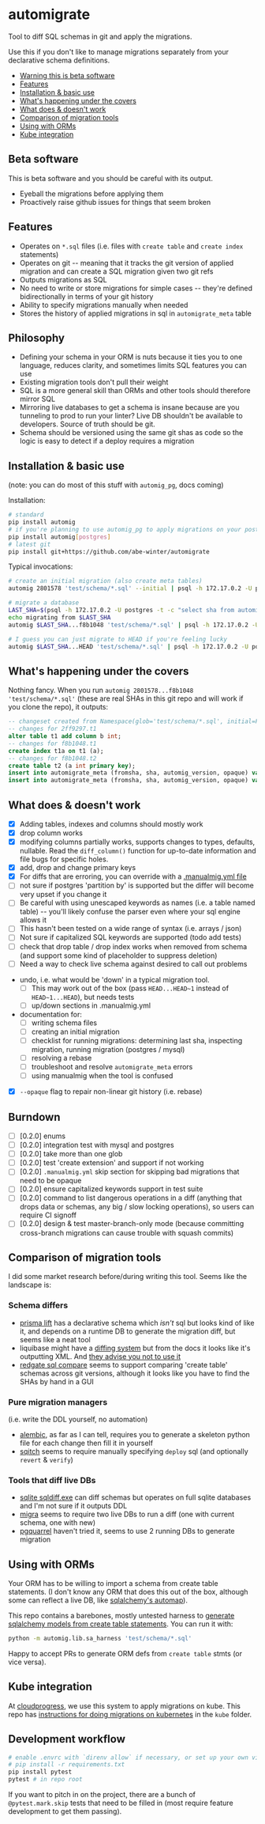 # automigrate

Tool to diff SQL schemas in git and apply the migrations.

Use this if you don't like to manage migrations separately from your declarative schema definitions.

* [Warning this is beta software](#beta-software)
* [Features](#features)
* [Installation & basic use](#installation--basic-use)
* [What's happening under the covers](#whats-happening-under-the-covers)
* [What does & doesn't work](#what-does--doesnt-work)
* [Comparison of migration tools](#comparison-of-migration-tools)
* [Using with ORMs](#using-with-orms)
* [Kube integration](#kube-integration)

## Beta software

This is beta software and you should be careful with its output.

* Eyeball the migrations before applying them
* Proactively raise github issues for things that seem broken

## Features

* Operates on `*.sql` files (i.e. files with `create table` and `create index` statements)
* Operates on git -- meaning that it tracks the git version of applied migration and can create a SQL migration given two git refs
* Outputs migrations as SQL
* No need to write or store migrations for simple cases -- they're defined bidirectionally in terms of your git history
* Ability to specify migrations manually when needed
* Stores the history of applied migrations in sql in `automigrate_meta` table

## Philosophy

* Defining your schema in your ORM is nuts because it ties you to one language, reduces clarity, and sometimes limits SQL features you can use
* Existing migration tools don't pull their weight
* SQL is a more general skill than ORMs and other tools should therefore mirror SQL
* Mirroring live databases to get a schema is insane because are you tunneling to prod to run your linter? Live DB shouldn't be available to developers. Source of truth should be git.
* Schema should be versioned using the same git shas as code so the logic is easy to detect if a deploy requires a migration

## Installation & basic use

(note: you can do most of this stuff with `automig_pg`, docs coming)

Installation:

```sh
# standard
pip install automig
# if you're planning to use automig_pg to apply migrations on your postgres DB
pip install automig[postgres]
# latest git
pip install git+https://github.com/abe-winter/automigrate
```

Typical invocations:

```bash
# create an initial migration (also create meta tables)
automig 2801578 'test/schema/*.sql' --initial | psql -h 172.17.0.2 -U postgres --single-transaction

# migrate a database
LAST_SHA=$(psql -h 172.17.0.2 -U postgres -t -c "select sha from automigrate_meta order by id desc limit 1")
echo migrating from $LAST_SHA
automig $LAST_SHA...f8b1048 'test/schema/*.sql' | psql -h 172.17.0.2 -U postgres --single-transaction

# I guess you can just migrate to HEAD if you're feeling lucky
automig $LAST_SHA...HEAD 'test/schema/*.sql' | psql -h 172.17.0.2 -U postgres --single-transaction
```

## What's happening under the covers

Nothing fancy. When you run `automig 2801578...f8b1048 'test/schema/*.sql'` (these are real SHAs in this git repo and will work if you clone the repo), it outputs:

```sql
-- changeset created from Namespace(glob='test/schema/*.sql', initial=False, opaque=False, ref='2801578...f8b1048', update_meta=False) at 2019-12-27 15:07:51.545551
-- changes for 2ff9297.t1
alter table t1 add column b int;
-- changes for f8b1048.t1
create index t1a on t1 (a);
-- changes for f8b1048.t2
create table t2 (a int primary key);
insert into automigrate_meta (fromsha, sha, automig_version, opaque) values ('2801578', '2ff9297cb26c9491c159af728ad6734ad06f8542', '0.0.16', false);
insert into automigrate_meta (fromsha, sha, automig_version, opaque) values ('2ff9297cb26c9491c159af728ad6734ad06f8542', 'f8b1048fd12b6ef41568801867b67d3ca74904f3', '0.0.16', false);
```

## What does & doesn't work

* [x] Adding tables, indexes and columns should mostly work
* [x] drop column works
* [x] modifying columns partially works, supports changes to types, defaults, nullable. Read the `diff_column()` function for up-to-date information and file bugs for specific holes.
* [x] add, drop and change primary keys
* [x] For diffs that are erroring, you can override with a [.manualmig.yml file](./.manualmig.yml)
* [ ] not sure if postgres 'partition by' is supported but the differ will become very upset if you change it
* [ ] Be careful with using unescaped keywords as names (i.e. a table named table) -- you'll likely confuse the parser even where your sql engine allows it
* [ ] This hasn't been tested on a wide range of syntax (i.e. arrays / json)
* [ ] Not sure if capitalized SQL keywords are supported (todo add tests)
* [ ] check that drop table / drop index works when removed from schema (and support some kind of placeholder to suppress deletion)
* [ ] Need a way to check live schema against desired to call out problems
* undo, i.e. what would be 'down' in a typical migration tool.
  - [ ] This may work out of the box (pass `HEAD...HEAD~1` instead of `HEAD~1...HEAD`), but needs tests
  - [ ] up/down sections in .manualmig.yml
* documentation for:
  - [ ] writing schema files
  - [ ] creating an initial migration
  - [ ] checklist for running migrations: determining last sha, inspecting migration, running migration (postgres / mysql)
  - [ ] resolving a rebase
  - [ ] troubleshoot and resolve `automigrate_meta` errors
  - [ ] using manualmig when the tool is confused
* [x] `--opaque` flag to repair non-linear git history (i.e. rebase)

## Burndown

* [ ] [0.2.0] enums
* [ ] [0.2.0] integration test with mysql and postgres
* [ ] [0.2.0] take more than one glob
* [ ] [0.2.0] test 'create extension' and support if not working
* [ ] [0.2.0] `.manualmig.yml` skip section for skipping bad migrations that need to be opaque
* [ ] [0.2.0] ensure capitalized keywords support in test suite
* [ ] [0.2.0] command to list dangerous operations in a diff (anything that drops data or schemas, any big / slow locking operations), so users can require CI signoff
* [ ] [0.2.0] design & test master-branch-only mode (because committing cross-branch migrations can cause trouble with squash commits)

## Comparison of migration tools

I did some market research before/during writing this tool. Seems like the landscape is:

### Schema differs

* [prisma lift](https://github.com/prisma/lift) has a declarative schema which *isn't* sql but looks kind of like it, and depends on a runtime DB to generate the migration diff, but seems like a neat tool
* liquibase might have a [diffing system](https://www.liquibase.org/documentation/diff.html) but from the docs it looks like it's outputting XML. And [they advise you not to use it](http://www.liquibase.org/2007/06/the-problem-with-database-diffs.html)
* [redgate sql compare](https://documentation.red-gate.com/sc/sql-server-management-studio-add-in/getting-started-with-the-add-in) seems to support comparing 'create table' schemas across git versions, although it looks like you have to find the SHAs by hand in a GUI

### Pure migration managers

(i.e. write the DDL yourself, no automation)

* [alembic](https://alembic.sqlalchemy.org/en/latest/tutorial.html), as far as I can tell, requires you to generate a skeleton python file for each change then fill it in yourself
* [sqitch](https://sqitch.org) seems to require manually specifying `deploy` sql (and optionally `revert` & `verify`)

### Tools that diff live DBs

* [sqlite sqldiff.exe](https://www.sqlite.org/sqldiff.html) can diff schemas but operates on full sqlite databases and I'm not sure if it outputs DDL
* [migra](https://github.com/djrobstep/migra) seems to require two live DBs to run a diff (one with current schema, one with new)
* [pgquarrel](https://github.com/eulerto/pgquarrel) haven't tried it, seems to use 2 running DBs to generate migration

## Using with ORMs

Your ORM has to be willing to import a schema from create table statements. (I don't know any ORM that does this out of the box, although some can reflect a live DB, like [sqlalchemy's automap](https://docs.sqlalchemy.org/en/latest/orm/extensions/automap.html)).

This repo contains a barebones, mostly untested harness to [generate sqlalchemy models from create table statements](./automig/lib/sa_harness.py). You can run it with:

```bash
python -m automig.lib.sa_harness 'test/schema/*.sql'
```

Happy to accept PRs to generate ORM defs from `create table` stmts (or vice versa).

## Kube integration

At [cloudprogress](https://github.com/cloudprogress), we use this system to apply migrations on kube. This repo has [instructions for doing migrations on kubernetes](./kube) in the `kube` folder.

## Development workflow

```bash
# enable .envrc with `direnv allow` if necessary, or set up your own virtualenv
# pip install -r requirements.txt
pip install pytest
pytest # in repo root
```

If you want to pitch in on the project, there are a bunch of `@pytest.mark.skip` tests that need to be filled in (most require feature development to get them passing).
